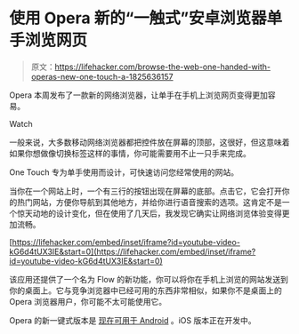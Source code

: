 # 使用 Opera 新的“一触式”安卓浏览器单手浏览网页

> 原文：<https://lifehacker.com/browse-the-web-one-handed-with-operas-new-one-touch-a-1825636157>

Opera 本周发布了一款新的网络浏览器，让单手在手机上浏览网页变得更加容易。

Watch

一般来说，大多数移动网络浏览器都把控件放在屏幕的顶部，这很好，但这意味着如果你想做像切换标签这样的事情，你可能需要用不止一只手来完成。

One Touch 专为单手使用而设计，可快速访问您经常使用的网站。

当你在一个网站上时，一个有三行的按钮出现在屏幕的底部。点击它，它会打开你的热门网站，方便你导航到其他地方，并给你进行语音搜索的选项。这肯定不是一个惊天动地的设计变化，但在使用了几天后，我发现它确实让网络浏览体验变得更加流畅。

 [https://lifehacker.com/embed/inset/iframe?id=youtube-video-kG6d4tUX3IE&start=0](https://lifehacker.com/embed/inset/iframe?id=youtube-video-kG6d4tUX3IE&start=0) 

该应用还提供了一个名为 Flow 的新功能，你可以将你在手机上浏览的网站发送到你的桌面上。它与竞争浏览器中已经可用的东西非常相似，如果你不是桌面上的 Opera 浏览器用户，你可能不太可能使用它。

Opera 的新一键式版本是 [现在可用于 Android](https://www.opera.com/mobile/touch) 。iOS 版本正在开发中。